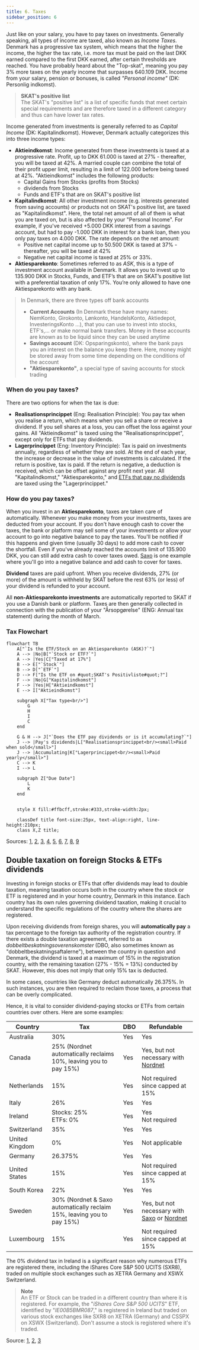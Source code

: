```yaml
---
title: 6. Taxes
sidebar_position: 6
---
```


Just like on your salary, you have to pay taxes on investments. Generally speaking, all types of income are taxed, also known as _Income Taxes_. Denmark has a progressive tax system, which means that the higher the income, the higher the tax rate, i.e. more tax must be paid on the last DKK earned compared to the first DKK earned, after certain thresholds are reached. You have probably heard about the "Top-skat", meaning you pay 3% more taxes on the yearly income that surpasses 640.109 DKK. Income from your salary, pension or bonuses, is called _"Personal income"_ (DK: Personlig indkomst).

> **SKAT's positive list**  
> The SKAT's "positive list" is a list of specific funds that meet certain special requirements and are therefore taxed in a different category and thus can have lower tax rates.

Income generated from investments is generally referred to as _Capital Income_ (DK: Kapitalindkomst). However, Denmark actually categorizes this into three income types:
- **Aktieindkomst**: Income generated from these investments is taxed at a progressive rate. Profit, up to DKK 61.000 is taxed at 27% - thereafter, you will be taxed at 42%. A married couple can combine the total of their profit upper limit, resulting in a limit of 122.000 before being taxed at 42%. "Aktieindkomst" includes the following products:
	- Capital Gains from Stocks (profits from Stocks)
	- dividends from Stocks
	- Funds and ETF's that are on SKAT's positive list 
- **Kapitalindkomst**: All other investment income (e.g. interests generated from saving accounts) or products not on SKAT's positive list, are taxed as "Kapitalindkomst". Here, the total net amount of all of them is what you are taxed on, but is also affected by your "Personal Income". For example, if you've received +5.000 DKK interest from a savings account, but had to pay -1.000 DKK in interest for a bank loan, then you only pay taxes on 4.000 DKK. The rate depends on the net amount:
	- Positive net capital income up to 50.500 DKK is taxed at 37% - thereafter, you will be taxed at 42%
	- Negative net capital income is taxed at 25% or 33%.
- **Aktiesparekonto**: Sometimes referred to as _ASK_, this is a type of investment account available in Denmark. It allows you to invest up to 135.900 DKK in Stocks, Funds, and ETF’s that are on SKAT’s positive list with a preferential taxation of only 17%. You’re only allowed to have one Aktiesparekonto with any bank.

> In Denmark, there are three types off bank accounts    
> - **Current Accounts** (In Denmark these have many names: NemKonto, Girokonto, Lønkonto, HandelsKonto, Aktiedepot, InvesteringsKonto ...), that you can use to invest into stocks, ETF's,... or make normal bank transfers. Money in these accounts are known as to be liquid since they can be used anytime
> - **Savings account** (DK: Opsparingskonto), where the bank pays you an interest on the balance you keep there. Here, money might be stored away from some time depending on the conditions of the account
> - **"Aktiesparekonto"**, a special type of saving accounts for stock trading

### When do you pay taxes?
There are two options for when the tax is due:
- **Realisationsprincippet** (Eng: Realisation Principle): You pay tax when you realise a return, which means when you sell a share or receive a dividend. If you sell shares at a loss, you can offset the loss against your gains. All "Aktieindkomst" is taxed using the "Realisationsprincippet", except only for ETFs that pay dividends.
- **Lagerprincippet** (Eng: Inventory Principle): Tax is paid on investments annually, regardless of whether they are sold. At the end of each year, the increase or decrease in the value of investments is calculated. If the return is positive, tax is paid. If the return is negative, a deduction is received, which can be offset against any profit next year. All "Kapitalindkomst," "Aktiesparekonto," and [ETFs that pay no dividends](https://sparindex.dk/hvordan-er-det-nu-lige-med-skat-paa-investering/) are taxed using the "Lagerprincippet."


### How do you pay taxes?
When you invest in an **Aktiesparekonto**, taxes are taken care of automatically. Whenever you make money from your investments, taxes are deducted from your account. If you don't have enough cash to cover the taxes, the bank or platform may sell some of your investments or allow your account to go into negative balance to pay the taxes. You'll be notified if this happens and given time (usually 30 days) to add more cash to cover the shortfall. Even if you've already reached the accounts limit of 135.900 DKK, you can still add extra cash to cover taxes owed. [Saxo](https://www.home.saxo) is one example where you'll go into a negative balance and add cash to cover for taxes.

**Dividend** taxes are paid upfront. When you receive dividends, 27% (or more) of the amount is withheld by SKAT before the rest 63% (or less) of your dividend is refunded to your account.

All **non-Aktiesparekonto investments** are automatically reported to SKAT if you use a Danish bank or platform. Taxes are then generally collected in connection with the publication of your "Årsopgørelse" (ENG: Annual tax statement) during the month of March.

### Tax Flowchart
```mermaid
flowchart TB
    A["`Is the ETF/Stock on an Aktiesparekonto (ASK)?`"]
    A --> |No|B["`Stock or ETF?`"]
    A --> |Yes|C["Taxed at 17%"]
    B --> E["`Stock`"]
    B --> D["`ETF`"]
    D --> F["Is the ETF on #quot;SKAT's Positivliste#quot;?"]
    F --> |No|G["Kapitalindkomst"]
    F --> |Yes|H["Aktieindkomst"]
    E --> I["Aktieindkomst"]

    subgraph X["Tax type<br/>"]
        G
        H
        I
        C
    end

    G & H --> J["`Does the ETF pay dividends or is it accumulating?`"]
    J --> |Pay's dividends|L["Realisationsprincippet<br/><small>Paid when sold</small>"]
    J --> |Accumulating|K["Lagerprincippet<br/><small>Paid yearly</small>"]
    C --> K
    I --> L

    subgraph Z["Due Date"]
        L
        K
    end


    style X fill:#ffbcff,stroke:#333,stroke-width:2px;

    classDef title font-size:25px, text-align:right, line-height:210px;
    class X,Z title;
```

Sources: [1](https://www.nordnet.dk/dk/kundskab/academy/forste-investering/start-her/beskatning-af-investering), [2](https://www.femaleinvest.com/investeringsordbog/kapitalindkomst), [3](https://majinvest.dk/invester-med-maj-invest/fri-opsparing/skatteregler/#Kapitalindkomst), [4](https://debtia.dk/ordbog/kapitalindkomst/), [5](https://skats-positivliste.danielwinther.dk/), [6](https://www.skatteinform.dk/dk/graenser-og-satser/graenser-og-satser/kapitalindkomst/), [7](https://jyskeinvest.dk/skat/ordforklaringer), [8](https://www.nordea.dk/privat/produkter/investering/aktiesparekonto.html), [9](https://www.nykredit.dk/dit-liv/formue/nyheder/2022/02/undga-at-din-aktiesparekonto-bliver-udhulet/)

## Double taxation on foreign Stocks & ETFs dividends
Investing in foreign stocks or ETFs that offer dividends may lead to double taxation, meaning taxation occurs both in the country where the stock or ETF is registered and in your home country, Denmark in this instance. Each country has its own rules governing dividend taxation, making it crucial to understand the specific regulations of the country where the shares are registered.

Upon receiving dividends from foreign shares, you will **automatically pay** a tax percentage to the foreign tax authority of the registration country. If there exists a double taxation agreement, referred to as _dobbeltbeskatningsoverenskomster_ (DBO, also sometimes known as "dobbeltbeskatningsaftalerne"), between the country in question and Denmark, the dividend is taxed at a maximum of 15% in the registration country, with the remaining taxation (27% - 15% = 13%) conducted by SKAT. However, this does not imply that only 15% tax is deducted.

In some cases, countries like Germany deduct automatically 26.375%. In such instances, you are then required to reclaim those taxes, a process that can be overly complicated.

Hence, it is vital to consider dividend-paying stocks or ETFs from certain countries over others. Here are some examples:

| Country        | Tax                                                                    | DBO | Refundable                                                                                                                                                                                                         |
| -------------- | ---------------------------------------------------------------------- | --- | ------------------------------------------------------------------------------------------------------------------------------------------------------------------------------------------------------------------ |
| Australia      | 30%                                                                    | Yes | Yes                                                                                                                                                                                                                |
| Canada         | 25% (Nordnet automatically reclaims 10%, leaving you to pay 15%)       | Yes | Yes, but not necessary with [Nordnet](https://www.nordnet.dk/faq/4397-beskatning-af-udenlandsk-udbytte)                                                                                                            |
| Netherlands    | 15%                                                                    | Yes | Not required since capped at 15%                                                                                                                                                                                 |
| Italy          | 26%                                                                    | Yes | Yes                                                                                                                                                                                                                |
| Ireland        | Stocks: 25%<div>ETFs: 0%</div>                                         | Yes | Yes <div>Not required</div>                                                                                                                                                                  |
| Switzerland    | 35%                                                                    | Yes | Yes                                                                                                                                                                                                                |
| United Kingdom | 0%                                                                     | Yes | Not applicable                                                                                                                                                                                                     |
| Germany        | 26.375%                                                                | Yes | Yes                                                                                                                                                                                                                |
| United States  | 15%                                                                    | Yes | Not required since capped at 15%                                                                                                                                                                                 |
| South Korea    | 22%                                                                    | Yes | Yes                                                                                                                                                                                                                |
| Sweden         | 30% (Nordnet & Saxo automatically reclaim 15%, leaving you to pay 15%) | Yes | Yes, but not necessary with [Saxo](https://www.help.saxo/hc/da/articles/360001253143-Hvordan-behandler-Saxo-Bank-udbyttebetalinger) or [Nordnet](https://www.nordnet.dk/faq/4397-beskatning-af-udenlandsk-udbytte) |
| Luxembourg     | 15%                                                                    | Yes | Not required since capped at 15%                                                                                                                                                                                                                   |

The 0% dividend tax in Ireland is a significant reason why numerous ETFs are registered there, including the iShares Core S&P 500 UCITS (SXR8), traded on multiple stock exchanges such as XETRA Germany and XSWX Switzerland.

> **Note**  
> An ETF or Stock can be traded in a different country than where it is registered. For example, the "_iShares Core S&P 500 UCITS_" ETF, identified by "_IE00B5BMR087_," is registered in Ireland but traded on various stock exchanges like SXR8 on XETRA (Germany) and CSSPX on XSWX (Switzerland). Don't assume a stock is registered where it's traded.

Source: [1](https://ungmedpenge.dk/udenlandsk-udbytteskat/), [2](https://pengepugeren.dk/2018/07/udbytteskat-fra-udlandet-og-hvordan-man-faar-skat-retur/), [3](https://www.euroinvestor.dk/privatoekonomi/ejer-du-aktier-fra-en-af-disse-lande-saa-skal-du-vaere-saerligt)
